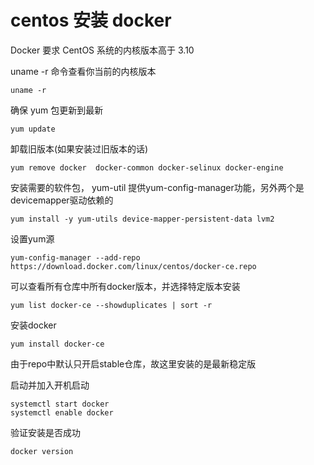 # centos 安装 docker

Docker 要求 CentOS 系统的内核版本高于 3.10

uname -r 命令查看你当前的内核版本
```shell
uname -r
```


确保 yum 包更新到最新
```shell
yum update
```

卸载旧版本(如果安装过旧版本的话)
```shell
yum remove docker  docker-common docker-selinux docker-engine
```

安装需要的软件包， yum-util 提供yum-config-manager功能，另外两个是devicemapper驱动依赖的

```shell
yum install -y yum-utils device-mapper-persistent-data lvm2
```

设置yum源
```shell
yum-config-manager --add-repo https://download.docker.com/linux/centos/docker-ce.repo
```

可以查看所有仓库中所有docker版本，并选择特定版本安装
```shell
yum list docker-ce --showduplicates | sort -r
```

安装docker
```shell
yum install docker-ce
```
由于repo中默认只开启stable仓库，故这里安装的是最新稳定版

启动并加入开机启动
```shell
systemctl start docker
systemctl enable docker
```

验证安装是否成功
```shell
docker version
```
